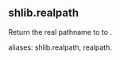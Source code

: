 ## shlib.realpath <command>

Return the real pathname to to <command>.

aliases: shlib.realpath, realpath.
